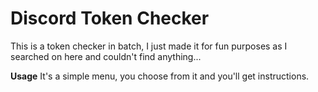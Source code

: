 # Discord Token Checker
This is a token checker in batch, I just made it for fun purposes as I searched on here and couldn't find anything...

**Usage**
It's a simple menu, you choose from it and you'll get instructions.
